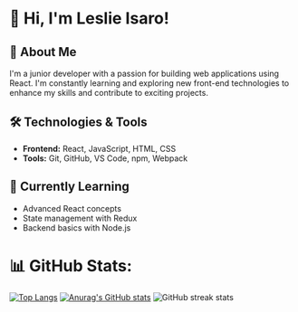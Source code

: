 # 👋 Hi, I'm Leslie Isaro!

## 🚀 About Me
I'm a junior developer with a passion for building web applications using React. I'm constantly learning and exploring new front-end technologies to enhance my skills and contribute to exciting projects.

## 🛠️ Technologies & Tools
- **Frontend:** React, JavaScript, HTML, CSS
- **Tools:** Git, GitHub, VS Code, npm, Webpack

## 🌱 Currently Learning
- Advanced React concepts
- State management with Redux
- Backend basics with Node.js

# 📊 GitHub Stats:
[![Top Langs](https://github-readme-stats.vercel.app/api/top-langs/?username=l-isaro)](https://github.com/anuraghazra/github-readme-stats)
[![Anurag's GitHub stats](https://github-readme-stats.vercel.app/api?username=l-isaro)](https://github.com/anuraghazra/github-readme-stats)
![GitHub streak stats](https://streak-stats.demolab.com/?user=l-isaro) 

  

